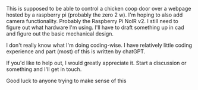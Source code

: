 This is supposed to be able to control a chicken coop door over a webpage hosted by a raspberry pi (probably the zero 2 w).
I'm hoping to also add camera functionality. Probably the Raspberry Pi NoIR v2. I still need to figure out what hardware I'm using. I'll have to draft something up in cad and figure out the basic mechanical design.

I don't really know what I'm doing coding-wise. I have relatively little coding experience and part (most) of this is written by chatGPT.

If you'd like to help out, I would greatly appreciate it. Start a discussion or something and I'll get in touch.

Good luck to anyone trying to make sense of this
